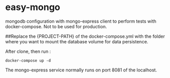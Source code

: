 # easy-mongo
mongodb configuration with mongo-express client to perform tests with docker-compose. Not to be used for production.

##Replace the {PROJECT-PATH} of the docker-compose.yml with the folder where you want to mount the database volume for data persistence.

After clone, then run :

`docker-compose up -d`

The mongo-express service normally runs on port 8081 of the localhost.

